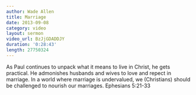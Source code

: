 ```yaml
--- 
author: Wade Allen 
title: Marriage 
date: 2013-09-08 
category: video
layout: sermon
video_url: BzJjGDADDJY
duration: '0:28:43'
length: 27750324
---
```


As Paul continues to unpack what it means to live in Christ, he gets practical. He admonishes husbands and wives to love and repect in marriage. In a world where marriage is undervalued, we (Christians) should be challenged to nourish our marriages. Ephesians 5:21-33
